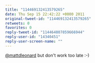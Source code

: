 ```yaml
---
title: "114469132413579265"
date: Thu Sep 15 22:42:22 +0000 2011
original-tweet-id: "114469132413579265"
retweets: 0
favorites: 0
reply-tweet-id: "114464807859666944"
reply-user-id: "14340451"
reply-user-screen-name: ""
---
```

<a href="https://twitter.com/mattdleonard">@mattdleonard</a> but don't work too late :-)
